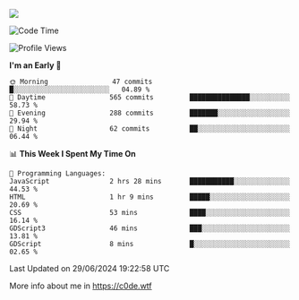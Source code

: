 <a href="https://wakatime.com"><img src="https://wakatime.com/share/@c0dezin/b7f18a7c-ab3a-40b8-8bc7-b1b7bf71f1d6.svg" /></a>

<!--START_SECTION:waka-->
![Code Time](http://img.shields.io/badge/Code%20Time-47%20hrs%2046%20mins-blue)

![Profile Views](http://img.shields.io/badge/Profile%20Views-0-blue)

**I'm an Early 🐤** 

```text
🌞 Morning                47 commits          █░░░░░░░░░░░░░░░░░░░░░░░░   04.89 % 
🌆 Daytime                565 commits         ███████████████░░░░░░░░░░   58.73 % 
🌃 Evening                288 commits         ███████░░░░░░░░░░░░░░░░░░   29.94 % 
🌙 Night                  62 commits          ██░░░░░░░░░░░░░░░░░░░░░░░   06.44 % 
```


📊 **This Week I Spent My Time On** 

```text
💬 Programming Languages: 
JavaScript               2 hrs 28 mins       ███████████░░░░░░░░░░░░░░   44.53 % 
HTML                     1 hr 9 mins         █████░░░░░░░░░░░░░░░░░░░░   20.69 % 
CSS                      53 mins             ████░░░░░░░░░░░░░░░░░░░░░   16.14 % 
GDScript3                46 mins             ███░░░░░░░░░░░░░░░░░░░░░░   13.81 % 
GDScript                 8 mins              █░░░░░░░░░░░░░░░░░░░░░░░░   02.65 % 
```


 Last Updated on 29/06/2024 19:22:58 UTC
<!--END_SECTION:waka-->

More info about me in https://c0de.wtf
